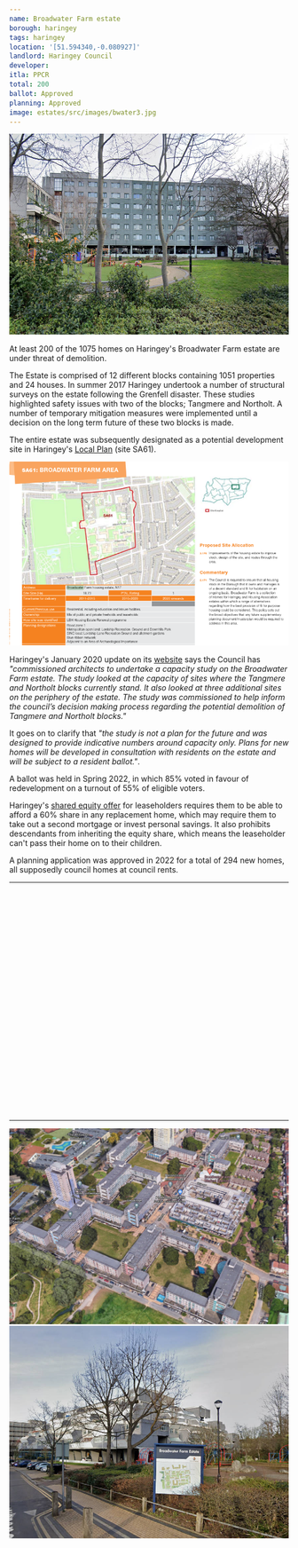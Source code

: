 ```yaml
---
name: Broadwater Farm estate 
borough: haringey
tags: haringey
location: '[51.594340,-0.080927]'
landlord: Haringey Council
developer:
itla: PPCR
total: 200
ballot: Approved
planning: Approved
image: estates/src/images/bwater3.jpg
---
```

![Broadwater farm estate image](src/images/bwater3.jpg)

At least 200 of the 1075 homes on Haringey's Broadwater Farm estate are under threat of demolition.

The Estate is comprised of 12 different blocks containing 1051 properties and 24 houses. In summer 2017 Haringey undertook a number of structural surveys on the estate following the Grenfell disaster. These studies highlighted safety issues with two of the blocks; Tangmere and Northolt. A number of temporary mitigation measures were implemented until a decision on the long term future of these two blocks is made.

The entire estate was subsequently designated as a potential development site in Haringey's [Local Plan](https://www.haringey.gov.uk/sites/haringeygovuk/files/final_haringey_site_allocations_dtp_online.pdf) (site SA61).

![Broadwater farm estate image](src/images/bwfarmlp.png)

Haringey's January 2020 update on its [website](https://www.haringey.gov.uk/housing/broadwater-farm) says the Council has _"commissioned architects to undertake a capacity study on the Broadwater Farm estate. The study looked at the capacity of sites where the Tangmere and Northolt blocks currently stand. It also looked at three additional sites on the periphery of the estate. The study was commissioned to help inform the council’s decision making process regarding the potential demolition of Tangmere and Northolt blocks."_

It goes on to clarify that _"the study is not a plan for the future and was designed to provide indicative numbers around capacity only. Plans for new homes will be developed in consultation with residents on the estate and will be subject to a resident ballot."_.

A ballot was held in Spring 2022, in which 85% voted in favour of redevelopment on a turnout of 55% of eligible voters.

Haringey's [shared equity offer](https://www.haringey.gov.uk/sites/haringeygovuk/files/broadwater_farm_rehousing_and_payments_policy.pdf) for leaseholders requires them to be able to afford a 60% share in any replacement home, which may require them to take out a second mortgage or invest personal savings. It also prohibits descendants from inheriting the equity share, which means the leaseholder can't pass their home on to their children.

A planning application was approved in 2022 for a total of 294 new homes, all supposedly council homes at council rents.

---

<!------------THE CODE BELOW RENDERS THE MAP - DO NOT EDIT! ---------------------------->

<div id="map" style="width: 100%; height: 400px;"></div>

<script>
  var map = L.map('map').setView({{ location }}, 13);
  L.tileLayer('https://tile.openstreetmap.org/{z}/{x}/{y}.png', {
  maxZoom: 19,
attribution: '&copy; <a href="http://www.openstreetmap.org/copyright">OpenStreetMap</a>'
}).addTo(map);
var circle = L.circle({{ location }}, {
    color: 'red',
    fillColor: '#f03',
    fillOpacity: 0.5,
    radius: 500
}).addTo(map);
</script>

---

![Broadwater farm estate image](src/images/bwater1.jpg)
![Broadwater farm estate image](src/images/bwater2.jpg)



